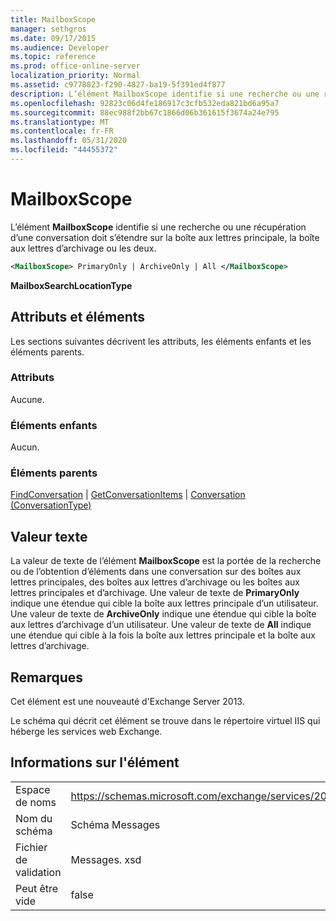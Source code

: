 ```yaml
---
title: MailboxScope
manager: sethgros
ms.date: 09/17/2015
ms.audience: Developer
ms.topic: reference
ms.prod: office-online-server
localization_priority: Normal
ms.assetid: c9778823-f290-4827-ba19-5f391ed4f877
description: L’élément MailboxScope identifie si une recherche ou une récupération d’une conversation doit s’étendre sur la boîte aux lettres principale, la boîte aux lettres d’archivage ou les deux.
ms.openlocfilehash: 92823c06d4fe186917c3cfb532eda821bd6a95a7
ms.sourcegitcommit: 88ec988f2bb67c1866d06b361615f3674a24e795
ms.translationtype: MT
ms.contentlocale: fr-FR
ms.lasthandoff: 05/31/2020
ms.locfileid: "44455372"
---
```

# <a name="mailboxscope"></a>MailboxScope

L’élément **MailboxScope** identifie si une recherche ou une récupération d’une conversation doit s’étendre sur la boîte aux lettres principale, la boîte aux lettres d’archivage ou les deux. 
  
```XML
<MailboxScope> PrimaryOnly | ArchiveOnly | All </MailboxScope>
```

**MailboxSearchLocationType**

## <a name="attributes-and-elements"></a>Attributs et éléments

Les sections suivantes décrivent les attributs, les éléments enfants et les éléments parents.
  
### <a name="attributes"></a>Attributs

Aucune.
  
### <a name="child-elements"></a>Éléments enfants

Aucun.
  
### <a name="parent-elements"></a>Éléments parents

[FindConversation](findconversation.md)  |  [GetConversationItems](getconversationitems.md)  |  [Conversation (ConversationType)](conversation-conversationtype.md)
  
## <a name="text-value"></a>Valeur texte

La valeur de texte de l’élément **MailboxScope** est la portée de la recherche ou de l’obtention d’éléments dans une conversation sur des boîtes aux lettres principales, des boîtes aux lettres d’archivage ou les boîtes aux lettres principales et d’archivage. Une valeur de texte de **PrimaryOnly** indique une étendue qui cible la boîte aux lettres principale d’un utilisateur. Une valeur de texte de **ArchiveOnly** indique une étendue qui cible la boîte aux lettres d’archivage d’un utilisateur. Une valeur de texte de **All** indique une étendue qui cible à la fois la boîte aux lettres principale et la boîte aux lettres d’archivage. 
  
## <a name="remarks"></a>Remarques

Cet élément est une nouveauté d'Exchange Server 2013.
  
Le schéma qui décrit cet élément se trouve dans le répertoire virtuel IIS qui héberge les services web Exchange.
  
## <a name="element-information"></a>Informations sur l'élément

|||
|:-----|:-----|
|Espace de noms  <br/> |https://schemas.microsoft.com/exchange/services/2006/messages  <br/> |
|Nom du schéma  <br/> |Schéma Messages  <br/> |
|Fichier de validation  <br/> |Messages. xsd  <br/> |
|Peut être vide  <br/> |false  <br/> |
   

